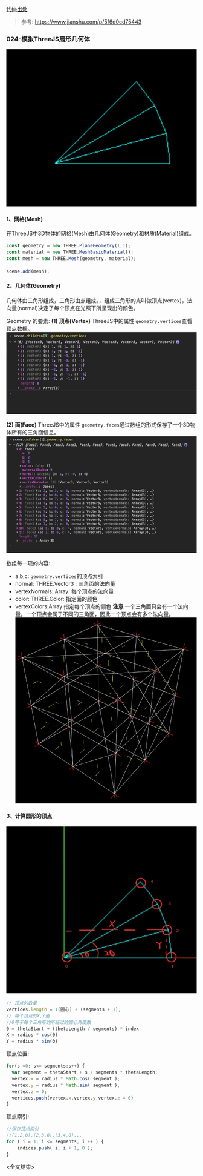 [代码出处](https://github.com/mrdoob/three.js/blob/master/src/geometries/CircleGeometry.js)

> 参考:
> https://www.jianshu.com/p/5f6d0cd75443

### 024-模拟ThreeJS扇形几何体
<img src="02.webp">

#### 1、网格(Mesh)
在ThreeJS中3D物体的网格(Mesh)由几何体(Geometry)和材质(Material)组成。

```js
const geometry = new THREE.PlaneGeometry(1,1);
const material = new THREE.MeshBasicMaterial();
const mesh = new THREE.Mesh(geometry, material);

scene.add(mesh);
```

#### 2、几何体(Geometry)
几何体由三角形组成，三角形由点组成。，组成三角形的点叫做顶点(vertex)，法向量(normal)决定了每个顶点在光照下所呈现出的颜色。

Geometry 的要素:
**(1) 顶点(Vertex)**
ThreeJS中的属性 `geometry.vertices`查看顶点数据。
<img src="04.png">

**(2) 面(Face)**
ThreeJS中的属性 `geometry.faces`通过数组的形式保存了一个3D物体所有的三角面信息。
<img src="03.png">

数组每一项的内容:
- a,b,c: `geometry.vertices`的顶点索引
- normal: THREE.Vector3 : 三角面的法向量
- vertexNormals: Array: 每个顶点的法向量
- color: THREE.Color: 指定面的颜色
- vertexColors:Array 指定每个顶点的颜色
  **注意**
  一个三角面只会有一个法向量。一个顶点会属于不同的三角面，因此一个顶点会有多个法向量。
  <img src="05.webp">

#### 3、计算圆形的顶点
<img src="06.webp">

```js
// 顶点的数量
vertices.length = 1(圆心) + (segments + 1);
// 每个顶点的X,Y值
//Θ等于每个三角形的所经过的圆心角度数
Θ = thetaStart + (thetaLength / segments) * index
X = radius * cos(Θ)
Y = radius * sin(Θ)
```

顶点位置:
```js
for(s =0; s<= segments;s++) {
  var segment = thetaStart + s / segments * thetaLength;
  vertex.x = radius * Math.cos( segment );
  vertex.y = radius * Math.sin( segment );
  vertex.z = 0;
  vertices.push(vertex.x,vertex.y,vertex.z = 0)
}
```

顶点索引:
```js
//保存顶点索引
//(1,2,0),(2,3,0),(3,4,0)...
for ( i = 1; i <= segments; i ++ ) {
    indices.push( i, i + 1, 0 );
}
```

<全文结束>
